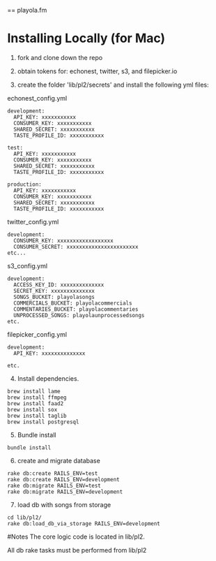 == playola.fm

# Installing Locally (for Mac)

1) fork and clone down the repo

2) obtain tokens for: echonest, twitter, s3, and filepicker.io

3) create the folder 'lib/pl2/secrets' and install the following yml files:

echonest_config.yml
```
development:
  API_KEY: xxxxxxxxxxx 
  CONSUMER_KEY: xxxxxxxxxxx 
  SHARED_SECRET: xxxxxxxxxxx
  TASTE_PROFILE_ID: xxxxxxxxxxx

test:
  API_KEY: xxxxxxxxxxx 
  CONSUMER_KEY: xxxxxxxxxxx 
  SHARED_SECRET: xxxxxxxxxxx
  TASTE_PROFILE_ID: xxxxxxxxxxx

production:
  API_KEY: xxxxxxxxxxx 
  CONSUMER_KEY: xxxxxxxxxxx 
  SHARED_SECRET: xxxxxxxxxxx
  TASTE_PROFILE_ID: xxxxxxxxxxx
```
twitter_config.yml
```
development:
  CONSUMER_KEY: xxxxxxxxxxxxxxxxxx
  CONSUMER_SECRET: xxxxxxxxxxxxxxxxxxxxxxx
etc...
```
s3_config.yml
```
development:
  ACCESS_KEY_ID: xxxxxxxxxxxxxx
  SECRET_KEY: xxxxxxxxxxxxxx
  SONGS_BUCKET: playolasongs
  COMMERCIALS_BUCKET: playolacommercials
  COMMENTARIES_BUCKET: playolacommentaries
  UNPROCESSED_SONGS: playolaunprocessedsongs
etc.
```
filepicker_config.yml
```
development:
  API_KEY: xxxxxxxxxxxxxx

etc.
```

4) Install dependencies.
  ```
  brew install lame
  brew install ffmpeg
  brew install faad2
  brew install sox
  brew install taglib
  brew install postgresql
  ```
5) Bundle install
```
bundle install
```

6) create and migrate database
```
rake db:create RAILS_ENV=test
rake db:create RAILS_ENV=development
rake db:migrate RAILS_ENV=test
rake db:migrate RAILS_ENV=development
```

7) load db with songs from storage
```
cd lib/pl2/
rake db:load_db_via_storage RAILS_ENV=development
```

#Notes
The core logic code is located in lib/pl2.

All db rake tasks must be performed from lib/pl2
